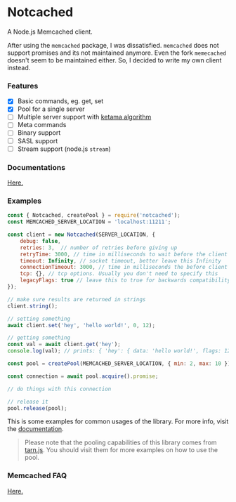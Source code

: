 # Notcached
A Node.js Memcached client.

After using the `memcached` package, I was dissatisfied. `memcached` does not support promises and its not maintained anymore.
Even the fork `memecached` doesn't seem to be maintained either. So, I decided to write my own client instead.

### Features
- [x] Basic commands, eg. get, set
- [x] Pool for a single server
- [ ] Multiple server support with [ketama algorithm](https://www.metabrew.com/article/libketama-consistent-hashing-algo-memcached-clients)
- [ ] Meta commands
- [ ] Binary support
- [ ] SASL support
- [ ] Stream support (node.js `stream`)

### Documentations
[Here.](https://takase1121.github.io/notcached)

### Examples
```js
const { Notcached, createPool } = require('notcached');
const MEMCACHED_SERVER_LOCATION = 'localhost:11211';

const client = new Notcached(SERVER_LOCATION, {
    debug: false,
    retries: 3,  // number of retries before giving up
    retryTime: 3000, // time in milliseconds to wait before the client attempt to reconnect
    timeout: Infinity, // socket timeout, better leave this Infinity
    connectionTimeout: 3000, // time in milliseconds the before client tries to reconnect
    tcp: {}, // tcp options. Usually you don't need to specify this
    legacyFlags: true // leave this to true for backwards compatibility. Please see FAQ
});

// make sure results are returned in strings
client.string();

// setting something
await client.set('hey', 'hello world!', 0, 12);

// getting something
const val = await client.get('hey');
console.log(val); // prints: { 'hey': { data: 'hello world!', flags: 12 } }

const pool = createPool(MEMCACHED_SERVER_LOCATION, { min: 2, max: 10 }); // the pool options accept tarn.js options

const connection = await pool.acquire().promise;

// do things with this connection

// release it
pool.release(pool);
```

This is some examples for common usages of the library. For more info, visit the [documentation](https://takase1121.github.io/notcached).

> Please note that the pooling capabilities of this library comes from [tarn.js](https://github.com/Vincit/tarn.js). You should visit them for more examples on how to use the pool.


### Memcached FAQ
[Here.](https://github.com/takase1121/notcached/blob/master/FAQ.md)